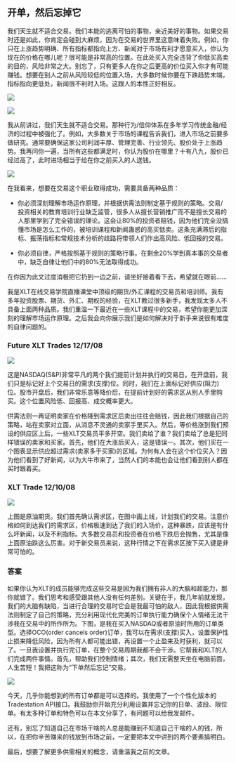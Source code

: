 ## 开单，然后忘掉它

我们天生就不适合交易。我们本能的逃离可怕的事物，亲近美好的事物。如果交易时还是如此，你肯定会碰到大麻烦，因为在交易的世界里这意味着失败。例如，你只在上涨趋势明确、所有指标都指向上方、新闻对于市场有利才愿意买入，你认为现在的价格在哪儿呢？很可能是非常高的位置。在此处买入完全违背了你低买高卖的目的，风险非常之大。别忘了，只有更多人在你之后更高的价位买入你才有可能赚钱。想要在别人之前从风险较低的位置入场，大多数时候你要在下跌趋势末端，指标指向更低处，新闻很不利时入场。这跟人的本性正好相反。

![](images/20200706_cctv_news.jpg)

![](images/20200706_shcomp@tv.jpg)

我从前讲过，我们天生就不适合交易。那种行为/信仰体系在多年学习传统金融/经济的过程中被强化了。例如，大多数关于市场的课程告诉我们，进入市场之前要多做研究。通常要确保这家公司利润丰厚、管理完善、行业领先、股价处于上涨趋势。我再问你一遍，当所有这些都满足时，你认为股价在哪里？十有八九，股价已经过高了，此时进场相当于给在你之前买入的人送钱。

![](images/Maotai_20200914.jpg)


在我看来，想要在交易这个职业取得成功，需要具备两种品质：

 - 你必须深刻理解市场运作原理，并根据供需法则制定基于规则的策略。交易/投资相关的教育培训行业缺乏监管，很多人从擅长营销推广而不是擅长交易的人那里学到了完全错误的理论。这会让80%的投资者赔钱，因为他们完全没搞懂市场是怎么工作的，被培训课程和新闻蛊惑的高买低卖。这条充满滞后的指标、振荡指标和常规技术分析的歧路将带领人们作出高风险、低回报的交易。

 - 你必须自律，严格按照基于规则的策略行事。在剩余20%学到真本事的交易者中，缺乏自律让他们中的80%无法取得成功。

在你因为此文过度消极把它扔到一边之前，请坐好接着看下去，希望就在眼前……

我是XLT在线交易学院直播课堂中顶级的期货/外汇课程的交易员和培训师。我有多年投资股票、期货、外汇、期权的经验，在XLT教过很多新手，我发现太多人不具备上面两种品质。我们重温一下最近在一些XLT课程中的交易，希望你能更加深刻的理解市场运作原理。之后我会向你展示我们是如何解决对于新手来说很有难度的自律问题的。

### Future XLT Trades 12/17/08

![](images/20081217_Futures-XLT-Trades.jpg)

这是NASDAQ(S&P)非常平凡的两个我们提前计划并执行的交易日。在开盘前，我们只是标记好上个交易日的需求(支撑)位。同时，我们在上面标记好供应(阻力)位。股市开盘后，我们非常乐意等降价后，在提前计划好的需求区从别人手里购买。这个位置风险低、回报高、成交概率更大。

供需法则一再证明卖家在价格降到需求区后卖出往往会赔钱，因此我们根据自己的策略，站在卖家对立面，从消息不灵通的卖家手里买入。然后，等价格涨到我们预设的供应区上后，一些XLT交易员平多开空。我们卖给了谁？我们卖给了总是犯同样错误的卖家和买家。首先，他们在大涨后买入，这是错误一。其次，他们买在一个图表显示供应超过需求(卖家多于买家)的区域。为何有人会在这个价位买入？因为他们看到了好新闻，以为大牛市来了，当然人们的本能也会让他们看到别人都在买时跟着买。

### XLT Trade 12/10/08

![](images/20081210_XLT-Trades.jpg)

上图是原油期货。我们首先确认需求区，在图中画上线，计划我们的交易。注意价格如何到达我们的需求区，价格极速到达了我们的入场价，这种暴跌，应该是有什么坏新闻，以及不利指标。大多数交易员和投资者在价格下跌后会抛售，尤其是像上面原油跌这么厉害。对于新交易员来说，这种行情之下在需求区按下买入键是非常可怕的。

### 答案

如果你认为XLT的成员能够完成这些交易是因为我们拥有非人的大脑和超能力，那你就错了。我们思考和感受跟其他人没有任何差别。关键在于，我几年前就发现，我们的大脑有缺陷，当进行合理的交易时它会是我最可怕的敌人，因此我根据供需法则制定了自己的策略，充分利用现代化完美的订单执行能力确保个人情绪无法干涉我在交易中的所作所为。下图，是我在买入NASDAQ或者原油时所用的订单类型。选择OCO(order cancels order)订单，我可以在需求(支撑)买入，设置保护性止损来降低风险，因为所有人都可能出错，再设置一个止盈来及时获利，就可以了。一旦我设置并执行完订单，在整个交易周期我都不会干涉。它帮我和XLT的人们完成两件事情。首先，帮助我们控制情绪；其次，我们无需整天坐在电脑前面，人生苦短！我把这称为“下单然后忘记”交易。

![](images/Set_It_And_Forget_It_OCO.jpg)

今天，几乎你能想到的所有订单都是可以选择的。我使用了一个个性化版本的Tradestation API接口。我鼓励你开始充分利用设置并忘记你的日单、波段、限位单。有太多种订单和特色可以在本文分享了，有问题可以给我发邮件。

还有，别忘了知道自己在市场干啥的人总是能赚到不知道自己干啥的人的钱，所以，在把你辛苦赚来的钱放到市场之前，一定要把本文中讲到的两个要素搞明白。

最后，想要了解更多供需相关的概念，请重温我之前的文章。
